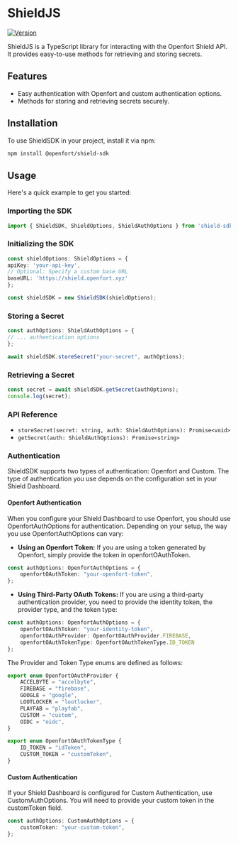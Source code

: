 # ShieldJS
[![Version](https://img.shields.io/npm/v/@openfort/shield-js.svg)](https://www.npmjs.org/package/@openfort/shield-js)

ShieldJS is a TypeScript library for interacting with the Openfort Shield API. It provides easy-to-use methods for retrieving and storing secrets.

## Features
- Easy authentication with Openfort and custom authentication options.
- Methods for storing and retrieving secrets securely.

## Installation

To use ShieldSDK in your project, install it via npm:
```bash
npm install @openfort/shield-sdk
```

## Usage
Here's a quick example to get you started:
### Importing the SDK

```typescript
import { ShieldSDK, ShieldOptions, ShieldAuthOptions } from 'shield-sdk';
```

### Initializing the SDK
```typescript
const shieldOptions: ShieldOptions = {
apiKey: 'your-api-key',
// Optional: Specify a custom base URL
baseURL: 'https://shield.openfort.xyz'
};

const shieldSDK = new ShieldSDK(shieldOptions);
```

### Storing a Secret
```typescript
const authOptions: ShieldAuthOptions = {
// ... authentication options
};

await shieldSDK.storeSecret("your-secret", authOptions);
```

### Retrieving a Secret
```typescript
const secret = await shieldSDK.getSecret(authOptions);
console.log(secret);
```

### API Reference
- `storeSecret(secret: string, auth: ShieldAuthOptions): Promise<void>`
- `getSecret(auth: ShieldAuthOptions): Promise<string>`

### Authentication
ShieldSDK supports two types of authentication: Openfort and Custom. The type of authentication you use depends on the configuration set in your Shield Dashboard.

#### Openfort Authentication
When you configure your Shield Dashboard to use Openfort, you should use OpenfortAuthOptions for authentication. Depending on your setup, the way you use OpenfortAuthOptions can vary:

- **Using an Openfort Token:** If you are using a token generated by Openfort, simply provide the token in openfortOAuthToken.
```typescript
const authOptions: OpenfortAuthOptions = {
    openfortOAuthToken: "your-openfort-token",
};
```

- **Using Third-Party OAuth Tokens:** If you are using a third-party authentication provider, you need to provide the identity token, the provider type, and the token type:
```typescript
const authOptions: OpenfortAuthOptions = {
    openfortOAuthToken: "your-identity-token",
    openfortOAuthProvider: OpenfortOAuthProvider.FIREBASE,
    openfortOAuthTokenType: OpenfortOAuthTokenType.ID_TOKEN
};
```

The Provider and Token Type enums are defined as follows:
```typescript
export enum OpenfortOAuthProvider {
    ACCELBYTE = "accelbyte",
    FIREBASE = "firebase",
    GOOGLE = "google",
    LOOTLOCKER = "lootlocker",
    PLAYFAB = "playfab",
    CUSTOM = "custom",
    OIDC = "oidc",
}

export enum OpenfortOAuthTokenType {
    ID_TOKEN = "idToken",
    CUSTOM_TOKEN = "customToken",
}
```

#### Custom Authentication
If your Shield Dashboard is configured for Custom Authentication, use CustomAuthOptions. You will need to provide your custom token in the customToken field.
```typescript
const authOptions: CustomAuthOptions = {
    customToken: "your-custom-token",
};
```
